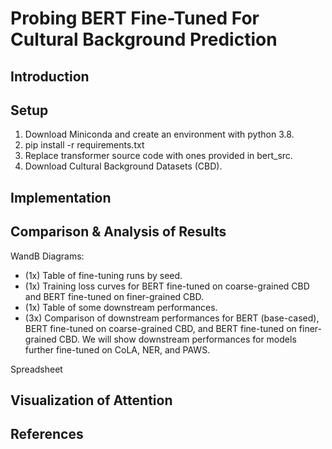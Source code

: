 # Probing BERT Fine-Tuned For Cultural Background Prediction

## Introduction

## Setup
1. Download Miniconda and create an environment with python 3.8.
2. pip install -r requirements.txt
3. Replace transformer source code with ones provided in bert_src. 
4. Download Cultural Background Datasets (CBD).

## Implementation

## Comparison & Analysis of Results

WandB Diagrams:
- (1x) Table of fine-tuning runs by seed.
- (1x) Training loss curves for BERT fine-tuned on coarse-grained CBD and BERT fine-tuned on finer-grained CBD.
- (1x) Table of some downstream performances.
- (3x) Comparison of downstream performances for BERT (base-cased), BERT fine-tuned on coarse-grained CBD, and BERT fine-tuned on finer-grained CBD. We will show downstream performances for models further fine-tuned on CoLA, NER, and PAWS.

Spreadsheet

## Visualization of Attention

## References
